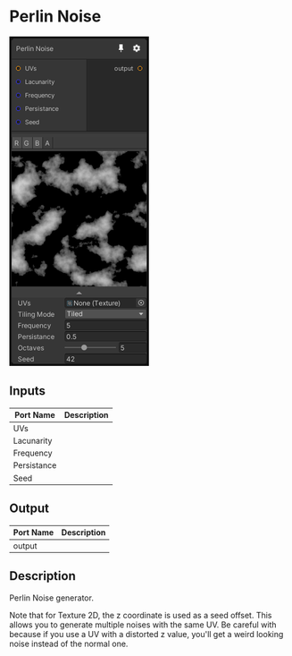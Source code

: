 # Perlin Noise
![Mixture.PerlinNoise](../../images/Mixture.PerlinNoise.png)
## Inputs
Port Name | Description
--- | ---
UVs | 
Lacunarity | 
Frequency | 
Persistance | 
Seed | 

## Output
Port Name | Description
--- | ---
output | 

## Description
Perlin Noise generator.

Note that for Texture 2D, the z coordinate is used as a seed offset.
This allows you to generate multiple noises with the same UV.
Be careful with because if you use a UV with a distorted z value, you'll get a weird looking noise instead of the normal one.

